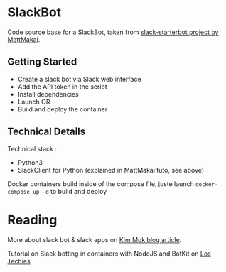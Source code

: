 # SlackBot

Code source base for a SlackBot, taken from [slack-starterbot project by MattMakai](https://www.fullstackpython.com/blog/build-first-slack-bot-python.html).

## Getting Started

* Create a slack bot via Slack web interface
* Add the API token in the script
* Install dependencies
* Launch
OR
* Build and deploy the container

## Technical Details

Technical stack :
* Python3
* SlackClient for Python (explained in MattMakai tuto, see above)

Docker containers build inside of the compose file, juste launch `docker-compose up -d` to build and deploy

# Reading

More about slack bot & slack apps on [Kim Mok blog article](https://tutorials.botsfloor.com/slack-app-or-bot-user-integration-842c3843eea8).

Tutorial on Slack botting in containers with NodeJS and BotKit on [Los Techies](https://lostechies.com/andrewsiemer/2016/04/14/building-a-slack-bot-with-botkit-node-and-docker/).

